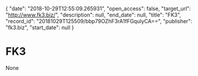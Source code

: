 {
  "date": "2018-10-29T12:55:09.265931", 
  "open_access": false, 
  "target_url": "http://www.fk3.biz/", 
  "description": null, 
  "end_date": null, 
  "title": "FK3", 
  "record_id": "20181029T125509/bbp79OZhF3rA1fFGqulyCA==", 
  "publisher": "fk3.biz", 
  "start_date": null
}

# FK3

None